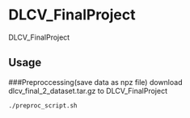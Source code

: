 # DLCV_FinalProject
DLCV_FinalProject

## Usage
###Preproccessing(save data as npz file)
download dlcv_final_2_dataset.tar.gz to DLCV_FinalProject
```
./preproc_script.sh
```
